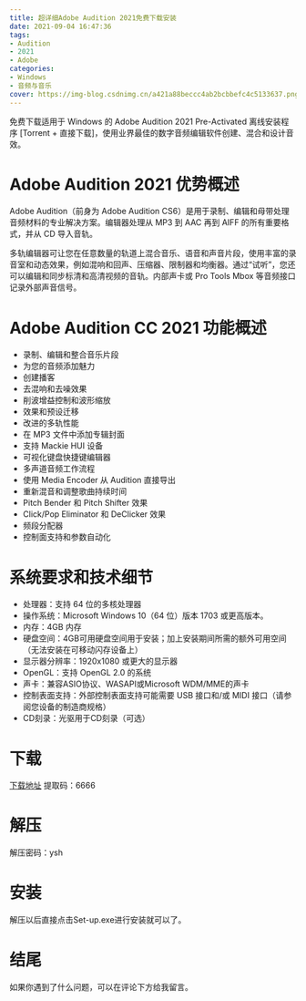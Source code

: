 ```yaml
---
title: 超详细Adobe Audition 2021免费下载安装
date: 2021-09-04 16:47:36
tags:
- Audition
- 2021
- Adobe
categories: 
- Windows
- 音频与音乐
cover: https://img-blog.csdnimg.cn/a421a88beccc4ab2bcbbefc4c5133637.png
---
```


免费下载适用于 Windows 的 Adob​​e Audition 2021 Pre-Activated 离线安装程序 [Torrent + 直接下载]，使用业界最佳的数字音频编辑软件创建、混合和设计音效。

# Adobe Audition 2021 优势概述
Adobe Audition（前身为 Adob​​e Audition CS6）是用于录制、编辑和母带处理音频材料的专业解决方案。编辑器处理从 MP3 到 AAC 再到 AIFF 的所有重要格式，并从 CD 导入音轨。

多轨编辑器可让您在任意数量的轨道上混合音乐、语音和声音片段，使用丰富的录音室和动态效果，例如混响和回声、压缩器、限制器和均衡器。通过“试听”，您还可以编辑和同步标清和高清视频的音轨。内部声卡或 Pro Tools Mbox 等音频接口记录外部声音信号。

# Adobe Audition CC 2021 功能概述
- 录制、编辑和整合音乐片段
- 为您的音频添加魅力
- 创建播客
- 去混响和去噪效果
- 削波增益控制和波形缩放
- 效果和预设迁移
- 改进的多轨性能
- 在 MP3 文件中添加专辑封面
- 支持 Mackie HUI 设备
- 可视化键盘快捷键编辑器
- 多声道音频工作流程
- 使用 Media Encoder 从 Audition 直接导出
- 重新混音和调整歌曲持续时间
- Pitch Bender 和 Pitch Shifter 效果
- Click/Pop Eliminator 和 DeClicker 效果
- 频段分配器
- 控制面支持和参数自动化

# 系统要求和技术细节
- 处理器：支持 64 位的多核处理器
- 操作系统：Microsoft Windows 10（64 位）版本 1703 或更高版本。
- 内存：4GB 内存
- 硬盘空间：4GB可用硬盘空间用于安装；加上安装期间所需的额外可用空间（无法安装在可移动闪存设备上）
- 显示器分辨率：1920x1080 或更大的显示器
- OpenGL：支持 OpenGL 2.0 的系统
- 声卡：兼容ASIO协议、WASAPI或Microsoft WDM/MME的声卡
- 控制表面支持：外部控制表面支持可能需要 USB 接口和/或 MIDI 接口（请参阅您设备的制造商规格）
- CD刻录：光驱用于CD刻录（可选）

# 下载
[下载地址](https://pan.baidu.com/s/1xJz5IiHVBCHtl-JH94qCOA)
提取码：6666

# 解压
解压密码：ysh

# 安装
解压以后直接点击Set-up.exe进行安装就可以了。

# 结尾
如果你遇到了什么问题，可以在评论下方给我留言。


